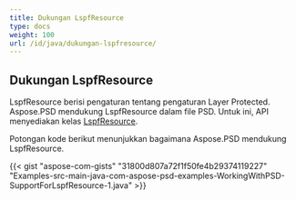 ```yaml
---
title: Dukungan LspfResource
type: docs
weight: 100
url: /id/java/dukungan-lspfresource/
---
```


## **Dukungan LspfResource**
LspfResource berisi pengaturan tentang pengaturan Layer Protected. Aspose.PSD mendukung LspfResource dalam file PSD. Untuk ini, API menyediakan kelas [LspfResource](https://reference.aspose.com/java/psd/com.aspose.psd.fileformats.psd.layers.layerresources/LspfResource).

Potongan kode berikut menunjukkan bagaimana Aspose.PSD mendukung LspfResource.

{{< gist "aspose-com-gists" "31800d807a72f1f50fe4b29374119227" "Examples-src-main-java-com-aspose-psd-examples-WorkingWithPSD-SupportForLspfResource-1.java" >}}
